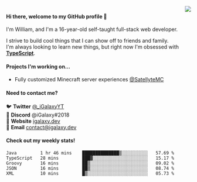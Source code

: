 <a href="https://igalaxy.dev">
  <img src="https://lanyard-profile-readme.vercel.app/api/182292736790102017?bg=161B22" align="right" />
</a>

#### Hi there, welcome to my GitHub profile 👋
I'm William, and I'm a 16-year-old self-taught full-stack web developer.

I strive to build cool things that I can show off to friends and family. \
I'm always looking to learn new things, but right now I'm obsessed with **[TypeScript](https://www.typescriptlang.org/)**.

#### Projects I'm working on...
- Fully customized Minecraft server experiences [@SatellyteMC](https://github.com/SatellyteMC)

#### Need to contact me?
🐦 **Twitter** [@\_iGalaxyYT](https://twitter.com/_iGalaxyYT) \
💬 **Discord** @iGalaxy#2018 \
🚀 **Website** [igalaxy.dev](https://igalaxy.dev) \
📧 **Email** [contact@igalaxy.dev](mailto://contact@igalaxy.dev)

#### Check out my weekly stats!
<!--START_SECTION:waka-->
```text
Java         1 hr 46 mins    ██████████████▒░░░░░░░░░░   57.69 % 
TypeScript   28 mins         ███▓░░░░░░░░░░░░░░░░░░░░░   15.17 % 
Groovy       16 mins         ██▒░░░░░░░░░░░░░░░░░░░░░░   09.02 % 
JSON         16 mins         ██▒░░░░░░░░░░░░░░░░░░░░░░   08.74 % 
XML          10 mins         █▒░░░░░░░░░░░░░░░░░░░░░░░   05.73 % 
```
<!--END_SECTION:waka-->
<!--
**iGalaxyYT/iGalaxyYT** is a ✨ _special_ ✨ repository because its `README.md` (this file) appears on your GitHub profile.

Here are some ideas to get you started:

- 🔭 I’m currently working on ...
- 🌱 I’m currently learning ...
- 👯 I’m looking to collaborate on ...
- 🤔 I’m looking for help with ...
- 💬 Ask me about ...
- 📫 How to reach me: ...
- 😄 Pronouns: ...
- ⚡ Fun fact: ...
-->
